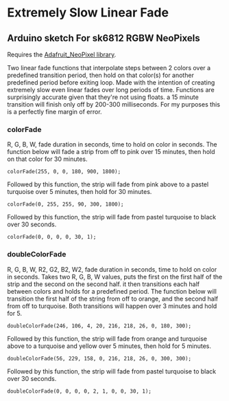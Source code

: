 # Extremely Slow Linear Fade
## Arduino sketch For sk6812 RGBW NeoPixels

Requires the [Adafruit_NeoPixel library](https://github.com/adafruit/Adafruit_NeoPixel).

Two linear fade functions that interpolate steps between 2 colors over a predefined transition period, then hold on that color(s) for another predefined period before exiting loop.
Made with the intention of creating extremely slow even linear fades over long periods of time.
Functions are surprisingly accurate given that they're not using floats. a 15 minute transition will finish only off by 200-300 milliseconds. For my purposes this is a perfectly fine margin of error.

### colorFade
R, G, B, W, fade duration in seconds, time to hold on color in seconds.
The function below will fade a strip from off to pink over 15 minutes, then hold on that color for 30 minutes.

```colorFade(255, 0, 0, 180, 900, 1800);```

Followed by this function, the strip will fade from pink above to a pastel turquoise over 5 minutes, then hold for 30 minutes.

```colorFade(0, 255, 255, 90, 300, 1800);```

Followed by this function, the strip will fade from pastel turquoise to black over 30 seconds.

```colorFade(0, 0, 0, 0, 30, 1);```

### doubleColorFade
R, G, B, W, R2, G2, B2, W2, fade duration in seconds, time to hold on color in seconds.
Takes two R, G, B, W values, puts the first on the first half of the strip and the second on the second half. it then transitions each half between colors and holds for a predefined period.
The function below will transition the first half of the string from off to orange, and the second half from off to turquoise. Both transitions will happen over 3 minutes and hold for 5.

```doubleColorFade(246, 106, 4, 20, 216, 218, 26, 0, 180, 300);```

Followed by this function, the strip will fade from orange and turquoise above to a turquoise and yellow over 5 minutes, then hold for 5 minutes.

```doubleColorFade(56, 229, 158, 0, 216, 218, 26, 0, 300, 300);```

Followed by this function, the strip will fade from pastel turquoise to black over 30 seconds.

```doubleColorFade(0, 0, 0, 0, 2, 1, 0, 0, 30, 1);```
